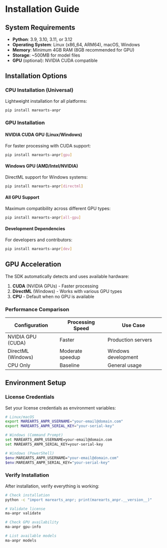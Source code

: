 # Installation Guide

## System Requirements

- **Python**: 3.9, 3.10, 3.11, or 3.12
- **Operating System**: Linux (x86_64, ARM64), macOS, Windows
- **Memory**: Minimum 4GB RAM (8GB recommended for GPU)
- **Storage**: ~500MB for model files
- **GPU** (optional): NVIDIA CUDA compatible

## Installation Options

### CPU Installation (Universal)

Lightweight installation for all platforms:

```bash
pip install marearts-anpr
```

### GPU Installation

#### NVIDIA CUDA GPU (Linux/Windows)
For faster processing with CUDA support:

```bash
pip install marearts-anpr[gpu]
```

#### Windows GPU (AMD/Intel/NVIDIA)
DirectML support for Windows systems:

```bash
pip install marearts-anpr[directml]
```

#### All GPU Support
Maximum compatibility across different GPU types:

```bash
pip install marearts-anpr[all-gpu]
```

#### Development Dependencies
For developers and contributors:

```bash
pip install marearts-anpr[dev]
```

## GPU Acceleration

The SDK automatically detects and uses available hardware:

1. **CUDA** (NVIDIA GPUs) - Faster processing
2. **DirectML** (Windows) - Works with various GPU types
3. **CPU** - Default when no GPU is available

### Performance Comparison

| Configuration | Processing Speed | Use Case |
|--------------|------------------|----------|
| NVIDIA GPU (CUDA) | Faster | Production servers |
| DirectML (Windows) | Moderate speedup | Windows development |
| CPU Only | Baseline | General usage |

## Environment Setup

### License Credentials

Set your license credentials as environment variables:

```bash
# Linux/macOS
export MAREARTS_ANPR_USERNAME="your-email@domain.com"
export MAREARTS_ANPR_SERIAL_KEY="your-serial-key"

# Windows (Command Prompt)
set MAREARTS_ANPR_USERNAME=your-email@domain.com
set MAREARTS_ANPR_SERIAL_KEY=your-serial-key

# Windows (PowerShell)
$env:MAREARTS_ANPR_USERNAME="your-email@domain.com"
$env:MAREARTS_ANPR_SERIAL_KEY="your-serial-key"
```

### Verify Installation

After installation, verify everything is working:

```bash
# Check installation
python -c "import marearts_anpr; print(marearts_anpr.__version__)"

# Validate license
ma-anpr validate

# Check GPU availability
ma-anpr gpu-info

# List available models
ma-anpr models
```
